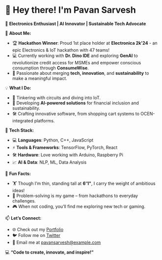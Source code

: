 # 👋 Hey there! I'm **Pavan Sarvesh**  

🚀 **Electronics Enthusiast | AI Innovator | Sustainable Tech Advocate**  

🌟 **About Me:**  
- 🏆 **Hackathon Winner**: Proud 1st place holder at **Electronica 2k'24** - an epic Electronics & IoT hackathon with 47 teams!  
- 💻 Currently working with **Dr. Dino IDE** and exploring **GenAI** to revolutionize credit access for MSMEs and empower conscious consumption through **ConsumeWise**.  
- 🎯 Passionate about merging **tech, innovation**, and **sustainability** to make a meaningful impact.  

💡 **What I Do:**  
- 🔬 Tinkering with circuits and diving into IoT.  
- 🧠 Developing **AI-powered solutions** for financial inclusion and sustainability.  
- 🛠️ Crafting innovative software, from shopping cart systems to OCEN-integrated platforms.  

🌈 **Tech Stack:**  
- 💻 **Languages**: Python, C++, JavaScript  
- ⚡ **Tools & Frameworks**: TensorFlow, PyTorch, React  
- 🛠️ **Hardware**: Love working with Arduino, Raspberry Pi  
- 📈 **AI & Data**: NLP, ML, Data Analysis  

🎨 **Fun Facts:**  
- 🏋️ Though I’m thin, standing tall at **6'1"**, I carry the weight of ambitious ideas!  
- 🧩 Problem-solving is my game – from hackathons to everyday challenges.  
- 🎮 When not coding, you’ll find me exploring new tech or gaming.  

📫 **Let’s Connect:**  
- 🌐 Check out my [Portfolio](#)  
- 🐦 Follow me on [Twitter](#)  
- 📧 Email me at [pavansarvesh@example.com](mailto:pavansarvesh@example.com)  

💻 **“Code to create, innovate, and inspire!”**  
